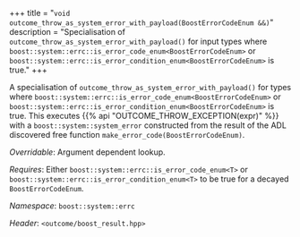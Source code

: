 +++
title = "`void outcome_throw_as_system_error_with_payload(BoostErrorCodeEnum &&)`"
description = "Specialisation of `outcome_throw_as_system_error_with_payload()` for input types where `boost::system::errc::is_error_code_enum<BoostErrorCodeEnum>` or `boost::system::errc::is_error_condition_enum<BoostErrorCodeEnum>` is true."
+++

A specialisation of `outcome_throw_as_system_error_with_payload()` for types where `boost::system::errc::is_error_code_enum<BoostErrorCodeEnum>` or `boost::system::errc::is_error_condition_enum<BoostErrorCodeEnum>` is true. This executes {{% api "OUTCOME_THROW_EXCEPTION(expr)" %}} with a `boost::system::system_error` constructed from the result of the ADL discovered free function `make_error_code(BoostErrorCodeEnum)`.

*Overridable*: Argument dependent lookup.

*Requires*: Either `boost::system::errc::is_error_code_enum<T>` or `boost::system::errc::is_error_condition_enum<T>` to be true for a decayed `BoostErrorCodeEnum`.

*Namespace*: `boost::system::errc`

*Header*: `<outcome/boost_result.hpp>`
